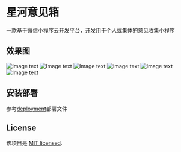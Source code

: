 
# 星河意见箱
 
  一款基于微信小程序云开发平台，开发用于个人或集体的意见收集小程序
## 效果图
 ![Image text](./pics/首页.png)
 ![Image text](./pics/1.jpg)
 ![Image text](./pics/2.jpg)
 ![Image text](./pics/3.jpg)
 ![Image text](./pics/4.jpg)
 ![Image text](./pics/5.jpg)

## 安装部署

参考[deployment](./deployment)部署文件
## License

该项目是 [MIT licensed](./LICENSE).
